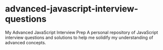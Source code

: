 # advanced-javascript-interview-questions
My Advanced JavaScript Interview Prep A personal repository of JavaScript interview questions and solutions to help me solidify my understanding of advanced concepts.
